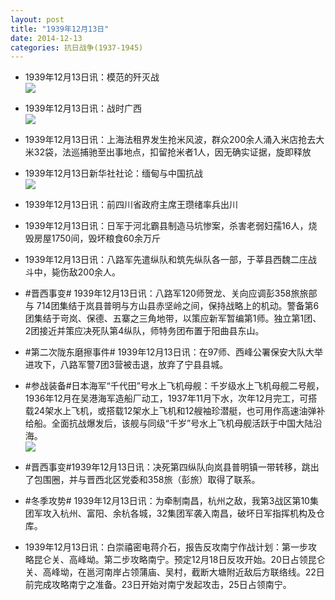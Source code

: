 ```yaml
---
layout: post
title: "1939年12月13日"
date: 2014-12-13
categories: 抗日战争(1937-1945)
---
```


<meta name="referrer" content="no-referrer" />

- 1939年12月13日讯：模范的歼灭战 <br/><img src="https://ww3.sinaimg.cn/large/aca367d8jw1en8f1063bsj20jd112tln.jpg" />

- 1939年12月13日讯：战时广西 <br/><img src="https://ww4.sinaimg.cn/large/aca367d8jw1en8db142iyj209r085gmb.jpg" />

- 1939年12月13日讯：上海法租界发生抢米风波，群众200余人涌入米店抢去大米32袋，法巡捕驰至出事地点，扣留抢米者1人，因无确实证据，旋即释放 

- 1939年12月13日新华社社论：缅甸与中国抗战 <br/><img src="https://ww4.sinaimg.cn/large/aca367d8jw1en8bkfi1khj21050gqafh.jpg" />

- 1939年12月13日讯：前四川省政府主席王瓒绪率兵出川 

- 1939年12月13日讯：日军于河北霸县制造马坑惨案，杀害老弱妇孺16人，烧毁房屋1750间，毁坏粮食60余万斤 

- 1939年12月13日讯：八路军先遣纵队和筑先纵队各一部，于莘县西魏二庄战斗中，毙伤敌200余人。 

- #晋西事变# 1939年12月13日讯：八路军120师贺龙、关向应调彭358旅旅部与 714团集结于岚县普明与方山县赤坚岭之间，保持战略上的机动。警备第6团集结于岢岚、保德、五寨之三角地带，以策应新军暂编第1师。独立第1团、2团接近并策应决死队第4纵队，师特务团布置于阳曲县东山。 

- #第二次陇东磨擦事件# 1939年12月13日讯：在97师、西峰公署保安大队大举进攻下，八路军警7团3营被击退，放弃了宁县县城。 

- #参战装备#日本海军“千代田”号水上飞机母舰：千岁级水上飞机母舰二号舰，1936年12月在吴港海军造船厂动工，1937年11月下水，次年12月完工，可搭载24架水上飞机，或搭载12架水上飞机和12艘袖珍潜艇，也可用作高速油弹补给船。全面抗战爆发后，该舰与同级“千岁”号水上飞机母舰活跃于中国大陆沿海。 <br/><img src="https://ww4.sinaimg.cn/large/aca367d8jw1en7to0e9d5j20go0kgdje.jpg" />

- #晋西事变#1939年12月13日讯：决死第四纵队向岚县普明镇一带转移，跳出了包围圈，并与晋西北区党委和358旅（彭旅）取得了联系。 

- #冬季攻势# 1939年12月13日讯：为牵制南昌，杭州之敌，我第3战区第10集团军攻入杭州、富阳、余杭各城，32集团军袭入南昌，破坏日军指挥机构及仓库。 

- 1939年12月13日讯：白崇禧密电蒋介石，报告反攻南宁作战计划：第一步攻略昆仑关、高峰坳。第二步攻略南宁。预定12月18日反攻开始。20日占领昆仑关、高峰坳，在邕河南岸占领蒲庙、吴村，截断大塘附近敌后方联络线。22日前完成攻略南宁之准备。23日开始对南宁发起攻击，25日占领南宁。 

